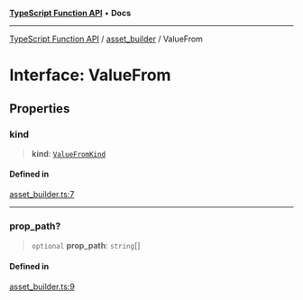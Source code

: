 [**TypeScript Function API**](../../README.md) • **Docs**

***

[TypeScript Function API](../../README.md) / [asset\_builder](../README.md) / ValueFrom

# Interface: ValueFrom

## Properties

### kind

> **kind**: [`ValueFromKind`](../type-aliases/ValueFromKind.md)

#### Defined in

[asset\_builder.ts:7](https://github.com/systeminit/si/blob/main/bin/lang-js/src/asset_builder.ts#L7)

***

### prop\_path?

> `optional` **prop\_path**: `string`[]

#### Defined in

[asset\_builder.ts:9](https://github.com/systeminit/si/blob/main/bin/lang-js/src/asset_builder.ts#L9)
